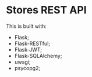# Stores REST API

This is built with:  

* Flask;  
* Flask-RESTful;  
* Flask-JWT;  
* Flask-SQLAlchemy;  
* uwsgi;  
* psycopg2;  
